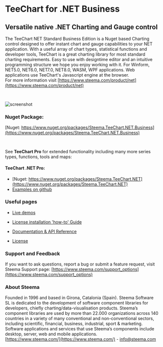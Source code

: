 # TeeChart for .NET Business
## Versatile native .NET Charting and Gauge control 

The TeeChart NET Standard Business Edition is a Nuget based Charting control designed to offer instant chart and gauge capabilities to your NET application. With a useful array of chart types, statistical functions and developer tools, TeeChart is a great charting library for most standard charting requirements. Easy to use with designtime editor and an intuitive programming structure we hope you enjoy working with it. For Winform, NET5.0, NET6.0, NET7.0, NET8.0, WASM, WPF applications. Web applications use TeeChart's Javascript engine at the browser.<br>
For more information visit [https://www.steema.com/product/net](https://www.steema.com/product/net) 

<br>


![screenshot](https://www.steema.com/uploads/products/line.png ".NET Line Charts")

### Nuget Package:
[Nuget: https://www.nuget.org/packages/Steema.TeeChart.NET.Business](https://www.nuget.org/packages/Steema.TeeChart.NET.Business)

<br>

See **TeeChart Pro** for extended functionality including many more series types, functions, tools and maps:

#### TeeChart .NET Pro:
- [Nuget: https://www.nuget.org/packages/Steema.TeeChart.NET](https://www.nuget.org/packages/Steema.TeeChart.NET)
- [Examples on github](https://github.com/Steema/TeeChart-NET-Pro-Samples)
 
### Useful pages

- [Live demos](https://www.steema.com/demos/net)
 
- [License installation 'how-to' Guide](https://www.steema.com/docs/teechart/introdocs/teebusnet.html)
 
- [Documentation & API Reference](http://www.steema.com/docs/TeeChartNET)
 
- [License](https://www.steema.com/licensing/net)

### Support and Feedback

If you want to ask questions, report a bug or submit a feature request, visit Steema Support page: [https://www.steema.com/support_options](https://www.steema.com/support_options)

### About Steema

Founded in 1996 and based in Girona, Catalonia (Spain). Steema Software SL is dedicated to the development of software component libraries for developers, chiefly charting/data-visualisation products.
Steema’s component libraries are used by more than 22.000 organizations across 140 countries in a variety of many conventional and non-conventional sectors, including scientific, financial, business, industrial, sport & marketing.
Software applications and services that use Steema’s components include desktop, server, web and mobile applications.<br>
[https://www.steema.com/](https://www.steema.com/) - info@steema.com



